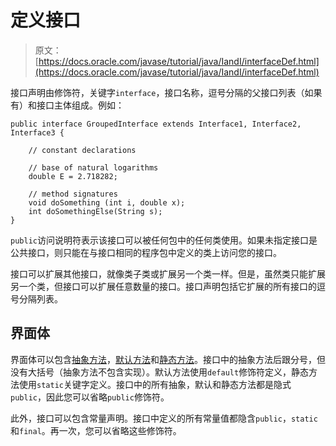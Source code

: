 # 定义接口

> 原文： [https://docs.oracle.com/javase/tutorial/java/IandI/interfaceDef.html](https://docs.oracle.com/javase/tutorial/java/IandI/interfaceDef.html)

接口声明由修饰符，关键字`interface`，接口名称，逗号分隔的父接口列表（如果有）和接口主体组成。例如：

```
public interface GroupedInterface extends Interface1, Interface2, Interface3 {

    // constant declarations

    // base of natural logarithms
    double E = 2.718282;

    // method signatures
    void doSomething (int i, double x);
    int doSomethingElse(String s);
}

```

`public`访问说明符表示该接口可以被任何包中的任何类使用。如果未指定接口是公共接口，则只能在与接口相同的程序包中定义的类上访问您的接口。

接口可以扩展其他接口，就像类子类或扩展另一个类一样。但是，虽然类只能扩展另一个类，但接口可以扩展任意数量的接口。接口声明包括它扩展的所有接口的逗号分隔列表。

## 界面体

界面体可以包含[抽象方法](../../java/IandI/abstract.html)，[默认方法](../../java/IandI/defaultmethods.html)和[静态方法](../../java/IandI/defaultmethods.html#static)。接口中的抽象方法后跟分号，但没有大括号（抽象方法不包含实现）。默认方法使用`default`修饰符定义，静态方法使用`static`关键字定义。接口中的所有抽象，默认和静态方法都是隐式`public`，因此您可以省略`public`修饰符。

此外，接口可以包含常量声明。接口中定义的所有常量值都隐含`public`，`static`和`final`。再一次，您可以省略这些修饰符。